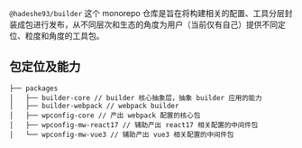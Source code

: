 `@hadeshe93/builder` 这个 monorepo 仓库是旨在将构建相关的配置、工具分层封装成包进行发布，从不同层次和生态的角度为用户（当前仅有自己）提供不同定位、粒度和角度的工具包。

## 包定位及能力

```
├── packages
│   ├── builder-core // builder 核心抽象层，抽象 builder 应用的能力
│   ├── builder-webpack // webpack builder
│   ├── wpconfig-core // 产出 webpack 配置的核心包
│   ├── wpconfig-mw-react17 // 辅助产出 react17 相关配置的中间件包
│   └── wpconfig-mw-vue3 // 辅助产出 vue3 相关配置的中间件包
```
